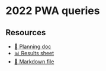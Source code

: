 # 2022 PWA queries

<!--
  This directory contains all of the 2022 PWA chapter queries.

  Each query should have a corresponding `metric_name.sql` file.
  Note that readers are linked to this directory, so try to make the SQL file names descriptive for easy browsing.

  Analysts: if helpful, you can use this README to give additional info about the queries.
-->

## Resources

- [📄 Planning doc][~google-doc]
- [📊 Results sheet][~google-sheets]
- [📝 Markdown file][~chapter-markdown]

[~google-doc]: https://docs.google.com/document/d/14riy6CwQslsBtR0iuhMe-V28AycTsTRilq2wn4yzRJU/edit?usp=sharing
[~google-sheets]: https://docs.google.com/spreadsheets/d/1PbzjhN--jU9MGuWobw5L9EsmlVzI9tlbCe3_NKA7giU/edit?usp=sharing
[~chapter-markdown]: https://github.com/HTTPArchive/almanac.httparchive.org/tree/main/src/content/en/2022/pwa.md